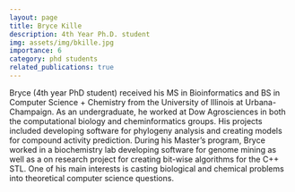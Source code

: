 ```yaml
---
layout: page
title: Bryce Kille
description: 4th Year Ph.D. student
img: assets/img/bkille.jpg
importance: 6
category: phd students
related_publications: true
---
```


Bryce (4th year PhD student) received his MS in Bioinformatics and BS in Computer Science + Chemistry from the University of Illinois at Urbana-Champaign. As an undergraduate, he worked at Dow Agrosciences in both the computational biology and cheminformatics groups. His projects included developing software for phylogeny analysis and creating models for compound activity prediction. During his Master’s program, Bryce worked in a biochemistry lab developing software for genome mining as well as a on research project for creating bit-wise algorithms for the C++ STL. One of his main interests is casting biological and chemical problems into theoretical computer science questions.
